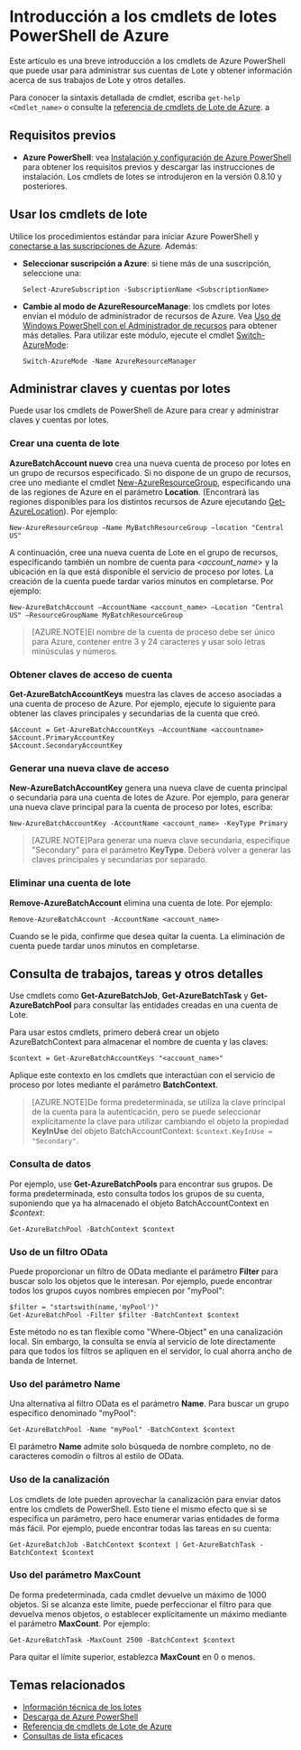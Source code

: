 <properties
   pageTitle="Introducción a los cmdlets de Lote de Azure PowerShell | Microsoft Azure"
   description="Presenta los cmdlets de Azure PowerShell usados para administrar el servicio de lotes de Azure"
   services="batch"
   documentationCenter=""
   authors="dlepow"
   manager="timlt"
   editor=""/>

<tags
   ms.service="batch"
   ms.devlang="NA"
   ms.topic="get-started-article"
   ms.tgt_pltfrm="powershell"
   ms.workload="big-compute"
   ms.date="07/08/2015"
   ms.author="danlep"/>

# Introducción a los cmdlets de lotes PowerShell de Azure
Este artículo es una breve introducción a los cmdlets de Azure PowerShell que puede usar para administrar sus cuentas de Lote y obtener información acerca de sus trabajos de Lote y otros detalles.

Para conocer la sintaxis detallada de cmdlet, escriba `get-help <Cmdlet_name>` o consulte la [referencia de cmdlets de Lote de Azure](https://msdn.microsoft.com/library/azure/mt125957.aspx). a

## Requisitos previos

* **Azure PowerShell**: vea [Instalación y configuración de Azure PowerShell](../powershell-install-configure.md) para obtener los requisitos previos y descargar las instrucciones de instalación. Los cmdlets de lotes se introdujeron en la versión 0.8.10 y posteriores.

## Usar los cmdlets de lote

Utilice los procedimientos estándar para iniciar Azure PowerShell y [conectarse a las suscripciones de Azure](../powershell-install-configure.md#Connect). Además:

* **Seleccionar suscripción a Azure**: si tiene más de una suscripción, seleccione una:

    ```
    Select-AzureSubscription -SubscriptionName <SubscriptionName>
    ```

* **Cambie al modo de AzureResourceManage**: los cmdlets por lotes envían el módulo de administrador de recursos de Azure. Vea [Uso de Windows PowerShell con el Administrador de recursos](../powershell-azure-resource-manager.md) para obtener más detalles. Para utilizar este módulo, ejecute el cmdlet [Switch-AzureMode](https://msdn.microsoft.com/library/dn722470.aspx):

    ```
    Switch-AzureMode -Name AzureResourceManager
    ```

## Administrar claves y cuentas por lotes

Puede usar los cmdlets de PowerShell de Azure para crear y administrar claves y cuentas por lotes.

### Crear una cuenta de lote

**AzureBatchAccount nuevo** crea una nueva cuenta de proceso por lotes en un grupo de recursos especificado. Si no dispone de un grupo de recursos, cree uno mediante el cmdlet [New-AzureResourceGroup](https://msdn.microsoft.com/library/dn654594.aspx), especificando una de las regiones de Azure en el parámetro **Location**. (Encontrará las regiones disponibles para los distintos recursos de Azure ejecutando [Get-AzureLocation](https://msdn.microsoft.com/library/dn654582.aspx)). Por ejemplo:

```
New-AzureResourceGroup –Name MyBatchResourceGroup –location "Central US"
```

A continuación, cree una nueva cuenta de Lote en el grupo de recursos, especificando también un nombre de cuenta para <*account\_name*> y la ubicación en la que está disponible el servicio de proceso por lotes. La creación de la cuenta puede tardar varios minutos en completarse. Por ejemplo:

```
New-AzureBatchAccount –AccountName <account_name> –Location "Central US" –ResourceGroupName MyBatchResourceGroup
```

> [AZURE.NOTE]El nombre de la cuenta de proceso debe ser único para Azure, contener entre 3 y 24 caracteres y usar solo letras minúsculas y números.

### Obtener claves de acceso de cuenta
**Get-AzureBatchAccountKeys** muestra las claves de acceso asociadas a una cuenta de proceso de Azure. Por ejemplo, ejecute lo siguiente para obtener las claves principales y secundarias de la cuenta que creó.

```
$Account = Get-AzureBatchAccountKeys –AccountName <accountname>
$Account.PrimaryAccountKey
$Account.SecondaryAccountKey
```

### Generar una nueva clave de acceso
**New-AzureBatchAccountKey** genera una nueva clave de cuenta principal o secundaria para una cuenta de lotes de Azure. Por ejemplo, para generar una nueva clave principal para la cuenta de proceso por lotes, escriba:

```
New-AzureBatchAccountKey -AccountName <account_name> -KeyType Primary
```

> [AZURE.NOTE]Para generar una nueva clave secundaria, especifique "Secondary" para el parámetro **KeyType**. Deberá volver a generar las claves principales y secundarias por separado.

### Eliminar una cuenta de lote
**Remove-AzureBatchAccount** elimina una cuenta de lote. Por ejemplo:

```
Remove-AzureBatchAccount -AccountName <account_name>
```

Cuando se le pida, confirme que desea quitar la cuenta. La eliminación de cuenta puede tardar unos minutos en completarse.

## Consulta de trabajos, tareas y otros detalles

Use cmdlets como **Get-AzureBatchJob**, **Get-AzureBatchTask** y **Get-AzureBatchPool** para consultar las entidades creadas en una cuenta de Lote.

Para usar estos cmdlets, primero deberá crear un objeto AzureBatchContext para almacenar el nombre de cuenta y las claves:

```
$context = Get-AzureBatchAccountKeys "<account_name>"
```

Aplique este contexto en los cmdlets que interactúan con el servicio de proceso por lotes mediante el parámetro **BatchContext**.

> [AZURE.NOTE]De forma predeterminada, se utiliza la clave principal de la cuenta para la autenticación, pero se puede seleccionar explícitamente la clave para utilizar cambiando el objeto la propiedad **KeyInUse** del objeto BatchAccountContext: `$context.KeyInUse = "Secondary"`.


### Consulta de datos

Por ejemplo, use **Get-AzureBatchPools** para encontrar sus grupos. De forma predeterminada, esto consulta todos los grupos de su cuenta, suponiendo que ya ha almacenado el objeto BatchAccountContext en *$context*:

```
Get-AzureBatchPool -BatchContext $context
```
### Uso de un filtro OData

Puede proporcionar un filtro de OData mediante el parámetro **Filter** para buscar solo los objetos que le interesan. Por ejemplo, puede encontrar todos los grupos cuyos nombres empiecen por "myPool":

```
$filter = "startswith(name,'myPool')"
Get-AzureBatchPool -Filter $filter -BatchContext $context
```

Este método no es tan flexible como "Where-Object" en una canalización local. Sin embargo, la consulta se envía al servicio de lote directamente para que todos los filtros se apliquen en el servidor, lo cual ahorra ancho de banda de Internet.

### Uso del parámetro Name

Una alternativa al filtro OData es el parámetro **Name**. Para buscar un grupo específico denominado "myPool":

```
Get-AzureBatchPool -Name "myPool" -BatchContext $context

```
El parámetro **Name** admite solo búsqueda de nombre completo, no de caracteres comodín o filtros al estilo de OData.

### Uso de la canalización

Los cmdlets de lote pueden aprovechar la canalización para enviar datos entre los cmdlets de PowerShell. Esto tiene el mismo efecto que si se especifica un parámetro, pero hace enumerar varias entidades de forma más fácil. Por ejemplo, puede encontrar todas las tareas en su cuenta:

```
Get-AzureBatchJob -BatchContext $context | Get-AzureBatchTask -BatchContext $context
```

### Uso del parámetro MaxCount

De forma predeterminada, cada cmdlet devuelve un máximo de 1000 objetos. Si se alcanza este límite, puede perfeccionar el filtro para que devuelva menos objetos, o establecer explícitamente un máximo mediante el parámetro **MaxCount**. Por ejemplo:

```
Get-AzureBatchTask -MaxCount 2500 -BatchContext $context

```

Para quitar el límite superior, establezca **MaxCount** en 0 o menos.

## Temas relacionados
* [Información técnica de los lotes](batch-technical-overview.md)
* [Descarga de Azure PowerShell](http://go.microsoft.com/p/?linkid=9811175)
* [Referencia de cmdlets de Lote de Azure](https://msdn.microsoft.com/library/azure/mt125957.aspx)
* [Consultas de lista eficaces](batch-efficient-list-queries.md)

<!---HONumber=August15_HO6-->